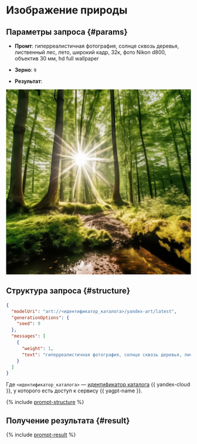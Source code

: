 # Изображение природы

## Параметры запроса {#params}

* **Промт**: гиперреалистичная фотография, солнце сквозь деревья, лиственный лес, лето, широкий кадр, 32к, фото Nikon d800, объектив 30 мм, hd full wallpaper

* **Зерно**: `9`

* **Результат**:

![illustrations-nature](../../../_assets/yandexgpt/illustrations-nature.jpeg)

## Структура запроса {#structure}

```json
{
  "modelUri": "art://<идентификатор_каталога>/yandex-art/latest",
  "generationOptions": {
    "seed": 9
  },
  "messages": [
    {
      "weight": 1,
      "text": "гиперреалистичная фотография, солнце сквозь деревья, лиственный лес, лето, широкий кадр, 32к, фото Nikon d800, объектив 30 мм, hd full wallpaper"
    }
  ]
}
```

Где `<идентификатор_каталога>` — [идентификатор каталога](../../../resource-manager/operations/folder/get-id.md) {{ yandex-cloud }}, у которого есть доступ к сервису {{ yagpt-name }}.

{% include [prompt-structure](../../../_includes/yandexart/prompt-structure.md) %}

## Получение результата {#result}

{% include [prompt-result](../../../_includes/yandexart/prompt-result.md) %}
